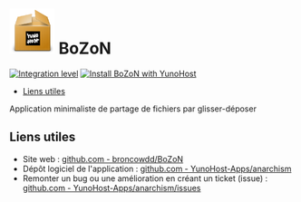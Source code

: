 # <img src="/images/yunohost_package.png" height="80px" alt="Package"> BoZoN

[![Integration level](https://dash.yunohost.org/integration/bozon.svg)](https://ci-apps.yunohost.org/jenkins/job/bozon%20%28Community%29/lastBuild/consoleFull) [![Install BoZoN with YunoHost](https://install-app.yunohost.org/install-with-yunohost.png)](https://install-app.yunohost.org/?app=bozon)

- [Liens utiles](#liens-utiles)

Application minimaliste de partage de fichiers par glisser-déposer

## Liens utiles

+ Site web : [github.com - broncowdd/BoZoN](https://github.com/broncowdd/BoZoN)
+ Dépôt logiciel de l'application : [github.com - YunoHost-Apps/anarchism](https://github.com/YunoHost-Apps/bozon_ynh)
+ Remonter un bug ou une amélioration en créant un ticket (issue) : [github.com - YunoHost-Apps/anarchism/issues](https://github.com/YunoHost-Apps/bozon_ynh/issues)

